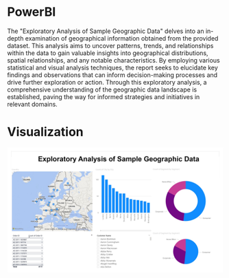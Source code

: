 # PowerBI
The "Exploratory Analysis of Sample Geographic Data" delves into an in-depth examination of geographical information obtained from the provided dataset. This analysis aims to uncover patterns, trends, and relationships within the data to gain valuable insights into geographical distributions, spatial relationships, and any notable characteristics. By employing various statistical and visual analysis techniques, the report seeks to elucidate key findings and observations that can inform decision-making processes and drive further exploration or action. Through this exploratory analysis, a comprehensive understanding of the geographic data landscape is established, paving the way for informed strategies and initiatives in relevant domains.
# Visualization
![Report on Geographic Data](https://github.com/SmyrnaJebarani/PowerBI/blob/main/Exploratory%20Analysis%20of%20Sample%20Geographic%20Data.jpg)
